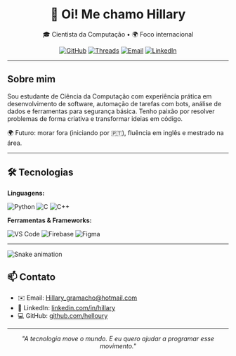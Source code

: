<h1 align="center">👋 Oi! Me chamo Hillary</h1>

<p align="center">
  🎓 Cientista da Computação  • 🌍 Foco internacional
</p>

<p align="center">
  <a href="https://github.com/helloury/"><img src="https://img.shields.io/github/followers/helloury?label=GitHub&style=social" alt="GitHub" /></a>
  <a href="https://www.threads.net/"><img src="https://img.shields.io/badge/Threads-000000?style=flat-square&logo=threads&logoColor=white" alt="Threads" /></a>
  <a href="mailto:Hillary_gramacho@hotmail.com"><img src="https://img.shields.io/badge/Email-red?style=flat-square&logo=gmail" alt="Email" /></a>
  <a href="https://linkedin.com/in/hillary-gramacho-7380b21a7/"><img src="https://img.shields.io/badge/Linkedin-blue?style=flat-square&logo=linkedin" alt="LinkedIn" /></a>
  
</p>

---

##  Sobre mim

Sou estudante de Ciência da Computação com experiência prática em desenvolvimento de software, automação de tarefas com bots, análise de dados e ferramentas para segurança básica. Tenho paixão por resolver problemas de forma criativa e transformar ideias em código.


🌍 Futuro: morar fora (iniciando por 🇵🇹), fluência em inglês e mestrado na área.

---

## 🛠️ Tecnologias

**Linguagens:**

![Python](https://img.shields.io/badge/Python-3776AB?style=for-the-badge&logo=python&logoColor=white)
![C](https://img.shields.io/badge/C-00599C?style=for-the-badge&logo=c&logoColor=white)
![C++](https://img.shields.io/badge/C++-00599C?style=for-the-badge&logo=c%2B%2B&logoColor=white)


**Ferramentas & Frameworks:**

![VS Code](https://img.shields.io/badge/VS%20Code-007ACC?style=for-the-badge&logo=visual-studio-code&logoColor=white)
![Firebase](https://img.shields.io/badge/Firebase-FFCA28?style=for-the-badge&logo=firebase&logoColor=black)
![Figma](https://img.shields.io/badge/Figma-F24E1E?style=for-the-badge&logo=figma&logoColor=white)


---
![Snake animation](https://github.com/seu-usuário-aqui/seu-usuário-aqui/blob/output/github-contribution-grid-snake.svg)

## 📫 Contato

- ✉️ Email: [Hillary_gramacho@hotmail.com](mailto:Hillary_gramacho@hotmail.com)  
- 💼 LinkedIn: [linkedin.com/in/hillary](https://linkedin.com/in/hillary-gramacho-7380b21a7/)  
- 💻 GitHub: [github.com/helloury](https://github.com/helloury)

---

<p align="center"><i>"A tecnologia move o mundo. E eu quero ajudar a programar esse movimento."</i></p>

